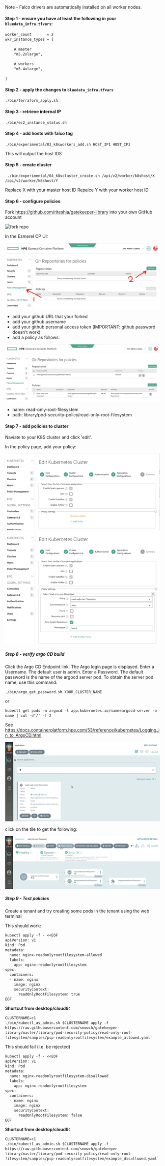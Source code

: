 Note - Falco drivers are automatically installed on all worker nodes.


#### Step 1 - ensure you have at least the following in your `bluedata_infra.tfvars`:


```
worker_count       = 2
wkr_instance_types = [
 
    # master
    "m5.2xlarge",
     
    # workers
    "m5.4xlarge",

]
```

#### Step 2 - apply the changes to `bluedata_infra.tfvars`

```
./bin/terraform_apply.sh
```

#### Step 3 - retrieve internal IP

```
./bin/ec2_instance_status.sh
```

#### Step 4 - add hosts with falco tag

```
./bin/experimental/03_k8sworkers_add.sh HOST_IP1 HOST_IP2
```

This will output the host IDS

#### Step 5 - create cluster 

```
 ./bin/experimental/04_k8scluster_create.sh /api/v2/worker/k8shost/X /api/v2/worker/k8shost/Y
 ```
 
 Replace X with your master host ID
 Repalce Y with your worker host ID
 
#### Step 6 - configure policies

Fork https://github.com/riteshja/gatekeeper-library into your own GitHub account

![fork repo](./README-POLICY-DEMO/fork_repo.png "fork repo")

In the Ezmerel CP UI:

![add policies](./README-POLICY-DEMO/add_policies.png "add policies")

- add your github URL that your forked
- add your github username
- add your github personal access token (IMPORTANT: github password doesn't work)
- add a policy as follows:

![add policies](./README-POLICY-DEMO/add_policies2.png "add policies")

- name: read-only-root-filesystem
- path: library/pod-security-policy/read-only-root-filesystem

#### Step 7 - add policies to cluster

Naviate to your K8S cluster and click 'edit'.

In the policy page, add your policy:

![add policies](./README-POLICY-DEMO/add_policy_to_cluster.png "add policies")
![add policies](./README-POLICY-DEMO/add_policy_to_cluster2.png "add policies")

##### Step 8 - verify argo CD build

Click the Argo CD Endpoint link. The Argo login page is displayed.
Enter a Username. The default user is admin.
Enter a Password. The default password is the name of the argocd server pod. To obtain the server pod name, use this command:

```
./bin/argo_get_password.sh YOUR_CLUSTER_NAME
```

or 

```
kubectl get pods -n argocd -l app.kubernetes.io/name=argocd-server -o name | cut -d'/' -f 2
```

See https://docs.containerplatform.hpe.com/53/reference/kubernetes/Logging_in_to_ArgoCD.html

![view argo](./README-POLICY-DEMO/view_argo.png "view argo")

click on the tile to get the following:

![view argo2](./README-POLICY-DEMO/view_argo2.png "view argo2")


##### Step 9 - Test policies

Create a tenant and try creating some pods in the tenant using the web terminal

This should work:

```
kubectl apply -f - <<EOF
apiVersion: v1
kind: Pod
metadata:
  name: nginx-readonlyrootfilesystem-allowed
  labels:
    app: nginx-readonlyrootfilesystem
spec:
  containers:
  - name: nginx
    image: nginx
    securityContext:
      readOnlyRootFilesystem: true
EOF
```

**Shortcut from desktop/cloud9:** 

```
CLUSTERNAME=c1
./bin/kubectl_as_admin.sh $CLUSTERNAME apply -f https://raw.githubusercontent.com/snowch/gatekeeper-library/master/library/pod-security-policy/read-only-root-filesystem/samples/psp-readonlyrootfilesystem/example_allowed.yaml`
```

This should fail (i.e. be rejected)

```
kubectl apply -f - <<EOF
apiVersion: v1
kind: Pod
metadata:
  name: nginx-readonlyrootfilesystem-disallowed
  labels:
    app: nginx-readonlyrootfilesystem
spec:
  containers:
  - name: nginx
    image: nginx
    securityContext:
      readOnlyRootFilesystem: false
EOF
```

**Shortcut from desktop/cloud9:** 

```
CLUSTERNAME=c1
./bin/kubectl_as_admin.sh $CLUSTERNAME apply -f https://raw.githubusercontent.com/snowch/gatekeeper-library/master/library/pod-security-policy/read-only-root-filesystem/samples/psp-readonlyrootfilesystem/example_disallowed.yaml`
```


